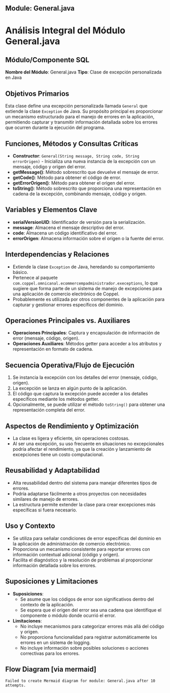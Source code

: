 ## Module: General.java

# Análisis Integral del Módulo General.java

## Módulo/Componente SQL
**Nombre del Módulo**: General.java
**Tipo**: Clase de excepción personalizada en Java

## Objetivos Primarios
Esta clase define una excepción personalizada llamada `General` que extiende la clase `Exception` de Java. Su propósito principal es proporcionar un mecanismo estructurado para el manejo de errores en la aplicación, permitiendo capturar y transmitir información detallada sobre los errores que ocurren durante la ejecución del programa.

## Funciones, Métodos y Consultas Críticas
- **Constructor**: `General(String message, String code, String errorOrigen)` - Inicializa una nueva instancia de la excepción con un mensaje, código y origen del error.
- **getMessage()**: Método sobrescrito que devuelve el mensaje de error.
- **getCode()**: Método para obtener el código de error.
- **getErrorOrigen()**: Método para obtener el origen del error.
- **toString()**: Método sobrescrito que proporciona una representación en cadena de la excepción, combinando mensaje, código y origen.

## Variables y Elementos Clave
- **serialVersionUID**: Identificador de versión para la serialización.
- **message**: Almacena el mensaje descriptivo del error.
- **code**: Almacena un código identificativo del error.
- **errorOrigen**: Almacena información sobre el origen o la fuente del error.

## Interdependencias y Relaciones
- Extiende la clase `Exception` de Java, heredando su comportamiento básico.
- Pertenece al paquete `com.coppel.omnicanal.ecommercempadministrador.execeptions`, lo que sugiere que forma parte de un sistema de manejo de excepciones para una aplicación de comercio electrónico de Coppel.
- Probablemente es utilizada por otros componentes de la aplicación para capturar y gestionar errores específicos del dominio.

## Operaciones Principales vs. Auxiliares
- **Operaciones Principales**: Captura y encapsulación de información de error (mensaje, código, origen).
- **Operaciones Auxiliares**: Métodos getter para acceder a los atributos y representación en formato de cadena.

## Secuencia Operativa/Flujo de Ejecución
1. Se instancia la excepción con los detalles del error (mensaje, código, origen).
2. La excepción se lanza en algún punto de la aplicación.
3. El código que captura la excepción puede acceder a los detalles específicos mediante los métodos getter.
4. Opcionalmente, se puede utilizar el método `toString()` para obtener una representación completa del error.

## Aspectos de Rendimiento y Optimización
- La clase es ligera y eficiente, sin operaciones costosas.
- Al ser una excepción, su uso frecuente en situaciones no excepcionales podría afectar el rendimiento, ya que la creación y lanzamiento de excepciones tiene un costo computacional.

## Reusabilidad y Adaptabilidad
- Alta reusabilidad dentro del sistema para manejar diferentes tipos de errores.
- Podría adaptarse fácilmente a otros proyectos con necesidades similares de manejo de errores.
- La estructura permite extender la clase para crear excepciones más específicas si fuera necesario.

## Uso y Contexto
- Se utiliza para señalar condiciones de error específicas del dominio en la aplicación de administración de comercio electrónico.
- Proporciona un mecanismo consistente para reportar errores con información contextual adicional (código y origen).
- Facilita el diagnóstico y la resolución de problemas al proporcionar información detallada sobre los errores.

## Suposiciones y Limitaciones
- **Suposiciones**: 
  - Se asume que los códigos de error son significativos dentro del contexto de la aplicación.
  - Se espera que el origen del error sea una cadena que identifique el componente o módulo donde ocurrió el error.
- **Limitaciones**:
  - No incluye mecanismos para categorizar errores más allá del código y origen.
  - No proporciona funcionalidad para registrar automáticamente los errores en un sistema de logging.
  - No incluye información sobre posibles soluciones o acciones correctivas para los errores.
## Flow Diagram [via mermaid]
```mermaid
Failed to create Mermaid diagram for module: General.java after 10 attempts.
```
